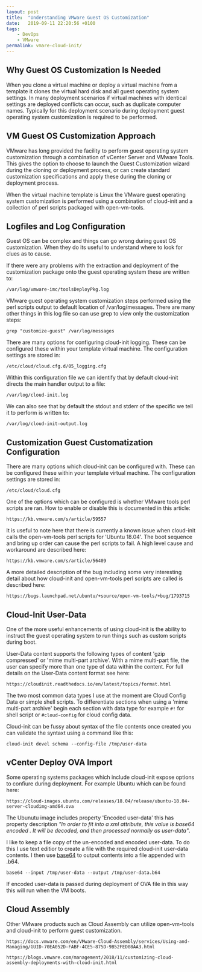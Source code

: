 ```yaml
---
layout: post
title:  "Understanding VMware Guest OS Customization"
date:   2019-09-11 22:20:56 +0100
tags:
    - DevOps
    - VMware
permalink: vmare-cloud-init/
---
```

## Why Guest OS Customization Is Needed

When you clone a virtual machine or deploy a virtual machine from a template it clones the virtual hard disk and all guest operating system settings. In many deployment scenarios if virtual machines with identical settings are deployed conflicts can occur, such as duplicate computer names. Typically for this deployment scenario during deployment guest operating system customization is required to be performed.

## VM Guest OS Customization Approach

VMware has long provided the facility to perform guest operating system customization through a combination of vCenter Server and VMware Tools. This gives the option to choose to launch the Guest Customization wizard during the cloning or deployment process,  or can create standard customization specifications and apply these during the cloning or deployment process.

When the virtual machine template is Linux the VMware guest operating system customization is performed using a combination of cloud-init and a collection of perl scripts packaged with open-vm-tools.

## Logfiles and Log Configuration

Guest OS can be complex and things can go wrong during guest OS customization. When they do its useful to understand where to look for clues as to cause. 

If there were any problems with the extraction and deployment of the customization package onto the guest operating system these are written to:

```
/var/log/vmware-imc/toolsDeployPkg.log
````

VMware guest operating system customization steps performed using the perl scripts output to default location of /var/log/messages. There are many other things in this log file so can use grep to view only the customization steps:

```
grep "customize-guest" /var/log/messages 
```

There are many options for configuring cloud-init logging. These can be configured these within your template virtual machine. The configuration settings are stored in:

```
/etc/cloud/cloud.cfg.d/05_logging.cfg
```

Within this configuration file we can identify that by default cloud-init directs the main handler output to a file:

```
/var/log/cloud-init.log
```

We can also see that by default the stdout and stderr of the specific we tell it to perform is written to:

```
/var/log/cloud-init-output.log
```

## Customization Guest Customatization Configuration

There are many options which cloud-init can be configured with. These can be configured these within your template virtual machine. The configuration settings are stored in:

```
/etc/cloud/cloud.cfg
```

One of the options which can be configured is whether VMware tools perl scripts are ran. How to enable or disable this is documented in this article:

```
https://kb.vmware.com/s/article/59557
```

It is useful to note here that there is currently a known issue when cloud-init calls the open-vm-tools perl scripts for 'Ubuntu 18.04'. The boot sequence and bring up order can cause the perl scripts to fail. A high level cause and workaround are described here:

```
https://kb.vmware.com/s/article/56409 
```

A more detailed description of the bug including some very interesting detail about how cloud-init and open-vm-tools perl scripts are called is described here:

```
https://bugs.launchpad.net/ubuntu/+source/open-vm-tools/+bug/1793715
```

## Cloud-Init User-Data

One of the more useful enhancements of using cloud-init is the ability to instruct the guest operating system to run things such as custom scripts during boot.

User-Data content supports the following types of content 'gzip compressed' or 'mime multi-part archive'. With a mime multi-part file, the user can specify more than one type of data within the content.  For full details on the User-Data content format see here:

```
https://cloudinit.readthedocs.io/en/latest/topics/format.html
```

The two most common data types I use at the moment are Cloud Config Data or simple shell scripts. To differentiate sections when using a 'mime multi-part archive' begin each section with data type for example  ``` #! ``` for shell script or ``` #cloud-config ``` for cloud config data.

Cloud-init can be fussy about syntax of the file contents once created you can validate the syntaxt using a command like this:

```
cloud-init devel schema --config-file /tmp/user-data
```

## vCenter Deploy OVA Import

Some operating systems packages which include cloud-init expose options to confiure during deployment.  For example Ubuntu which can be found here:

```
https://cloud-images.ubuntu.com/releases/18.04/release/ubuntu-18.04-server-cloudimg-amd64.ova
```

The Ubunutu image includes property 'Encoded user-data' this has property description *"In order to fit into a xml attribute, this value is base64 encoded . It will be decoded, and then processed normally as user-data"*.

I like to keep a file copy of the un-encoded and encoded user-data. To do this I use text editior to create a file with the required cloud-init user-data contents.  I then use [base64](https://linux.die.net/man/1/base64) to output contents into a file appended with .b64.

```
base64 --input /tmp/user-data --output /tmp/user-data.b64
```

If encoded user-data is passed during deployment of OVA file in this way this will run when the VM boots.

## Cloud Assembly

Other VMware products such as Cloud Assembly can utilize open-vm-tools and cloud-init to perform guest customization.

```
https://docs.vmware.com/en/VMware-Cloud-Assembly/services/Using-and-Managing/GUID-70EA052D-FABF-4CE5-875D-9B52FED08AA3.html

https://blogs.vmware.com/management/2018/11/customizing-cloud-assembly-deployments-with-cloud-init.html
```